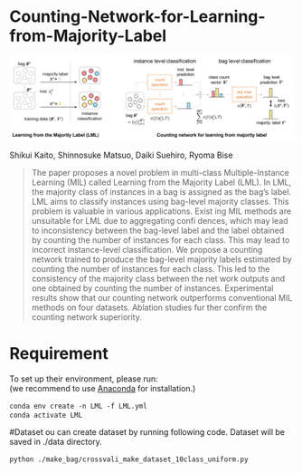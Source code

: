 # Counting-Network-for-Learning-from-Majority-Label

![Alt Text](./image.jpg)

Shikui Kaito, Shinnosuke Matsuo, Daiki Suehiro, Ryoma Bise
> The paper proposes a novel problem in multi-class Multiple-Instance
Learning (MIL) called Learning from the Majority Label (LML).
In LML, the majority class of instances in a bag is assigned as the
bag’s label. LML aims to classify instances using bag-level majority
classes. This problem is valuable in various applications. Exist
ing MIL methods are unsuitable for LML due to aggregating confi
dences, which may lead to inconsistency between the bag-level label
and the label obtained by counting the number of instances for each
class. This may lead to incorrect instance-level classification. We
propose a counting network trained to produce the bag-level majority
labels estimated by counting the number of instances for each class.
This led to the consistency of the majority class between the net
work outputs and one obtained by counting the number of instances.
Experimental results show that our counting network outperforms
conventional MIL methods on four datasets. Ablation studies fur
ther confirm the counting network superiority.

# Requirement
To set up their environment, please run:  
(we recommend to use [Anaconda](https://www.anaconda.com/) for installation.)
```
conda env create -n LML -f LML.yml
conda activate LML
```

#Dataset
ou can create dataset by running following code. Dataset will be saved in ./data directory.
```
python ./make_bag/crossvali_make_dataset_10class_uniform.py
```

